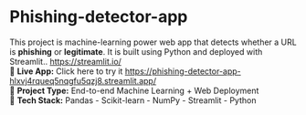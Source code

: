 # Phishing-detector-app

This project is machine-learning power web app that detects whether  a URL is **phishing** or **legitimate**. It is built using Python and deployed with Streamlit.. https://streamlit.io/
<br>
🔗 **Live App:** Click here to try it https://phishing-detector-app-hlxvj4rqueq5nqgfu5qzj8.streamlit.app/
<br>
📁 **Project Type:** End-to-end Machine Learning + Web Deployment
<br>
🧠 **Tech Stack:** Pandas - Scikit-learn - NumPy - Streamlit - Python
